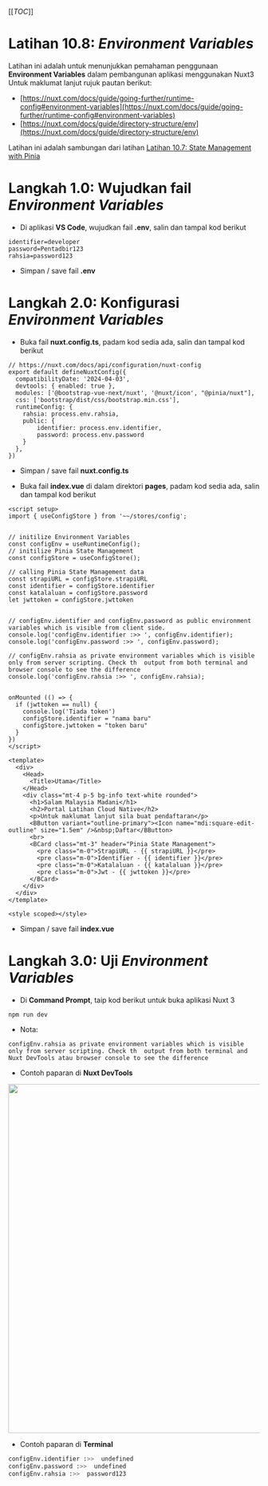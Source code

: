 [[_TOC_]]

# Latihan 10.8: _Environment Variables_
Latihan ini adalah untuk menunjukkan pemahaman penggunaan **Environment Variables** dalam pembangunan aplikasi menggunakan Nuxt3
<br>
Untuk maklumat lanjut rujuk pautan berikut:
- [https://nuxt.com/docs/guide/going-further/runtime-config#environment-variables](https://nuxt.com/docs/guide/going-further/runtime-config#environment-variables)
- [https://nuxt.com/docs/guide/directory-structure/env](https://nuxt.com/docs/guide/directory-structure/env)

Latihan ini adalah sambungan dari latihan [Latihan 10.7: State Management with Pinia](https://code.cloud-connect.asia/jdn/latihan-aplikasi-moden/-/blob/master/Latihan%2010%20-%20Nuxt.js/Latihan%2010.7%20-%20State%20Management%20with%20Pinia.md)

# Langkah 1.0: Wujudkan fail _Environment Variables_

* Di aplikasi **VS Code**, wujudkan fail **.env**, salin dan tampal kod berikut

```
identifier=developer
password=Pentadbir123
rahsia=password123
```

* Simpan / save fail **.env**

# Langkah 2.0: Konfigurasi _Environment Variables_

* Buka fail **nuxt.config.ts**, padam kod sedia ada, salin dan tampal kod berikut

```
// https://nuxt.com/docs/api/configuration/nuxt-config
export default defineNuxtConfig({
  compatibilityDate: '2024-04-03',
  devtools: { enabled: true },
  modules: ['@bootstrap-vue-next/nuxt', '@nuxt/icon', "@pinia/nuxt"],
  css: ['bootstrap/dist/css/bootstrap.min.css'],
  runtimeConfig: {
    rahsia: process.env.rahsia,
    public: {
        identifier: process.env.identifier,
        password: process.env.password
    }
  },
})
```

* Simpan / save fail **nuxt.config.ts**

* Buka fail **index.vue** di dalam direktori **pages**, padam kod sedia ada, salin dan tampal kod berikut

```
<script setup>
import { useConfigStore } from '~~/stores/config';


// initilize Environment Variables
const configEnv = useRuntimeConfig();
// initilize Pinia State Management
const configStore = useConfigStore();

// calling Pinia State Management data
const strapiURL = configStore.strapiURL
const identifier = configStore.identifier
const katalaluan = configStore.password
let jwttoken = configStore.jwttoken


// configEnv.identifier and configEnv.password as public environment variables which is visible from client side.
console.log('configEnv.identifier :>> ', configEnv.identifier);
console.log('configEnv.password :>> ', configEnv.password);

// configEnv.rahsia as private environment variables which is visible only from server scripting. Check th  output from both terminal and browser console to see the difference
console.log('configEnv.rahsia :>> ', configEnv.rahsia);


onMounted (() => {
  if (jwttoken == null) {
    console.log('Tiada token')
    configStore.identifier = "nama baru"
    configStore.jwttoken = "token baru"
  }
})
</script>

<template>
  <div>
    <Head>
      <Title>Utama</Title>
    </Head>
    <div class="mt-4 p-5 bg-info text-white rounded">
      <h1>Salam Malaysia Madani</h1>
      <h2>Portal Latihan Cloud Native</h2>
      <p>Untuk maklumat lanjut sila buat pendaftaran</p>
      <BButton variant="outline-primary"><Icon name="mdi:square-edit-outline" size="1.5em" />&nbsp;Daftar</BButton>
      <br>
      <BCard class="mt-3" header="Pinia State Management">
        <pre class="m-0">StrapiURL - {{ strapiURL }}</pre>
        <pre class="m-0">Identifier - {{ identifier }}</pre>
        <pre class="m-0">Katalaluan - {{ katalaluan }}</pre>
        <pre class="m-0">Jwt - {{ jwttoken }}</pre>
      </BCard>
    </div>
  </div>
</template>

<style scoped></style>
```

* Simpan / save fail **index.vue**

# Langkah 3.0: Uji _Environment Variables_

* Di **Command Prompt**, taip kod berikut untuk buka aplikasi Nuxt 3

```
npm run dev
```

* Nota:

`configEnv.rahsia as private environment variables which is visible only from server scripting. Check th  output from both terminal and Nuxt DevTools atau browser console to see the difference`


* Contoh paparan di **Nuxt DevTools**

<img src="/uploads/0fd10e015788ff4e0a0a55390e98568a/image.png" width=700>

* Contoh paparan di **Terminal**

```bash
configEnv.identifier :>>  undefined
configEnv.password :>>  undefined
configEnv.rahsia :>>  password123
```
